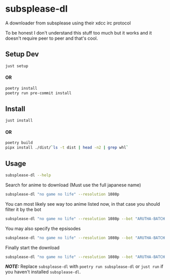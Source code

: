 # subsplease-dl
A downloader from subsplease using their xdcc irc protocol

To be honest I don't understand this stuff too much but it works and it doesn't require peer to peer and that's cool.

## Setup Dev
```bash
just setup
```
#### OR
```bash
poetry install
poetry run pre-commit install
```

## Install
```bash
just install
```
#### OR
```bash
poetry build
pipx install ./dist/`ls -t dist | head -n2 | grep whl`
```

## Usage
```bash
subsplease-dl --help
```
Search for anime to download (Must use the full japanese name)
```bash
subsplease-dl "no game no life" --resolution 1080p
```
You can most likely see way too anime listed now, in that case you should filter it by the bot
```bash
subsplease-dl "no game no life" --resolution 1080p --bot "ARUTHA-BATCH|1080p"
```
You may also specify the epsisodes
```bash
subsplease-dl "no game no life" --resolution 1080p --bot "ARUTHA-BATCH|1080p" -e 1,4,8-12
```
Finally start the download
```bash
subsplease-dl "no game no life" --resolution 1080p --bot "ARUTHA-BATCH|1080p" -e 1,4,8-12 --download
```

*__NOTE:__* Replace `subsplease-dl` with `poetry run subsplease-dl` or `just run` if you haven't installed `subsplease-dl`.